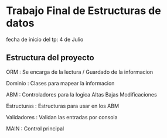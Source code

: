 # Trabajo Final de Estructuras de datos

fecha de inicio del tp: 4 de Julio 

## Estructura del proyecto

ORM         : Se encarga de la lectura / Guardado de la informacion

Dominio     : Clases para mapear la informacion 

ABM         : Controladores para la logica Altas Bajas Modificaciones

Estructuras : Estructuras para usar en los ABM

Validadores : Validan las entradas por consola

MAIN        : Control principal 

